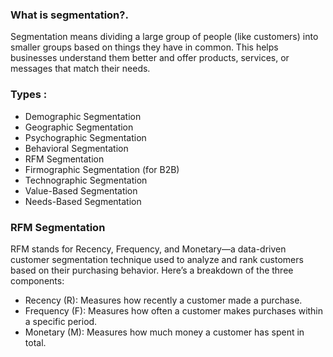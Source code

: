 ### What is segmentation?.
Segmentation means dividing a large group of people (like customers) into smaller groups based on things they have in common. This helps businesses understand them better and offer products, services, or             messages that match their needs.
### Types :
  - Demographic Segmentation
  - Geographic Segmentation
  - Psychographic Segmentation
  - Behavioral Segmentation
  - RFM Segmentation
  - Firmographic Segmentation (for B2B)
  - Technographic Segmentation
  - Value-Based Segmentation
  - Needs-Based Segmentation
### RFM Segmentation
  
RFM stands for Recency, Frequency, and Monetary—a data-driven customer segmentation technique used to analyze and rank customers based on their purchasing behavior. Here’s a breakdown of the three components:

  - Recency (R): Measures how recently a customer made a purchase.
  - Frequency (F): Measures how often a customer makes purchases within a specific period.
  - Monetary (M): Measures how much money a customer has spent in total.

